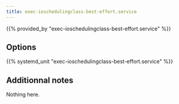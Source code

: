 ```yaml
---
title: exec-ioschedulingclass-best-effort.service
---
```


{{% provided_by "exec-ioschedulingclass-best-effort.service" %}}

## Options

{{% systemd_unit "exec-ioschedulingclass-best-effort.service" %}}

## Additionnal notes

Nothing here.